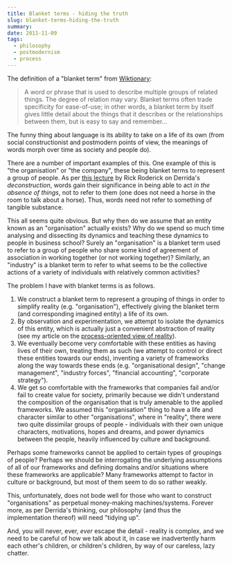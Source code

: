```yaml
---
title: Blanket terms - hiding the truth
slug: blanket-terms-hiding-the-truth
summary:
date: 2011-11-09
tags:
  - philosophy
  - postmodernism
  - process
---
```

The definition of a "blanket term" from
[Wiktionary](http://en.wiktionary.org/wiki/blanket_term):

> A word or phrase that is used to describe multiple groups of related things.
The degree of relation may vary. Blanket terms often trade specificity for
ease-of-use; in other words, a blanket term by itself gives little detail
about the things that it describes or the relationships between them, but is
easy to say and remember...

The funny thing about language is its ability to take on a life of its own
(from social constructionist and postmodern points of view, the meanings of
words morph over time as society and people do).

There are a number of important examples of this. One example of this is "the
organisation" or "the company", these being blanket terms to represent a group
of people. As per
[this lecture](http://rickroderick.org/307-derrida-and-the-ends-of-man-1993/)
by Rick Roderick on Derrida's _deconstruction_, words gain
their significance in being able to act _in the absence of things_, not to
refer to them (one does not need a horse in the room to talk about a horse).
Thus, words need not refer to something of tangible substance.

This all seems quite obvious. But why then do we assume that an entity known
as an "organisation" actually exists? Why do we spend so much time analysing
and dissecting its dynamics and teaching these dynamics to people in business
school? Surely an "organisation" is a blanket term used to refer to a group of
people who share some kind of agreement of association in working together (or
not working together)? Similarly, an "industry" is a blanket term to refer to
what seems to be the collective actions of a variety of individuals with
relatively common activities?

The problem I have with blanket terms is as follows.

1. We construct a blanket term to represent a grouping of things in order to
   simplify reality (e.g. "organisation"), effectively giving the blanket term
   (and corresponding imagined entity) a life of its own.
2. By observation and experimentation, we attempt to isolate the dynamics of
   this entity, which is actually just a convenient abstraction of reality (see
   my article on the
   [process-oriented view of reality](https://thanethomson.com/2011/11/08/reality-as-process/)).
3. We eventually become very comfortable with these entities as having lives of
   their own, treating them as such (we attempt to control or direct these
   entities towards our ends), inventing a variety of frameworks along the way
   towards these ends (e.g. "organisational design", "change management",
   "industry forces", "financial accounting", "corporate strategy").
4. We get so comfortable with the frameworks that companies fail and/or fail to
   create value for society, primarily because we didn't understand the
   composition of the organisation that is truly amenable to the applied
   frameworks. We assumed this "organisation" thing to have a life and
   character similar to other "organisations", where in "reality", there were
   two quite dissimilar groups of people - individuals with their own unique
   characters, motivations, hopes and dreams, and power dynamics between the
   people, heavily influenced by culture and background.

Perhaps some frameworks cannot be applied to certain types of groupings of
people? Perhaps we should be interrogating the underlying assumptions of all
of our frameworks and defining domains and/or situations where these
frameworks are applicable? Many frameworks attempt to factor in culture or
background, but most of them seem to do so rather weakly.

This, unfortunately, does not bode well for those who want to construct
"organisations" as perpetual money-making machines/systems. Forever more, as
per Derrida's thinking, our philosophy (and thus the implementation thereof)
will need "tidying up".

And, you will never, ever, _ever_ escape the detail - reality is complex, and
we need to be careful of how we talk about it, in case we inadvertently harm
each other's children, or children's children, by way of our careless, lazy
chatter.

